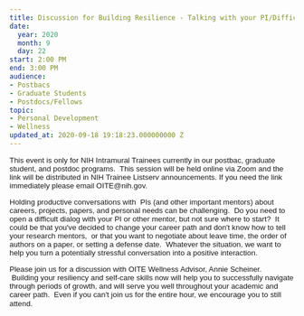 ```yaml
---
title: Discussion for Building Resilience - Talking with your PI/Difficult Conversations
date:
  year: 2020
  month: 9
  day: 22
start: 2:00 PM
end: 3:00 PM
audience:
- Postbacs
- Graduate Students
- Postdocs/Fellows
topic:
- Personal Development
- Wellness
updated_at: 2020-09-18 19:18:23.000000000 Z
---
```

<div markdown="1">
<span style="font-family: arial, helvetica, sans-serif; font-size:
10pt;">This event is only for NIH Intramural Trainees currently in our
postbac, graduate student, and postdoc programs.  This session will be
held online via Zoom and the link will be distributed in NIH Trainee
Listserv announcements. If you need the link immediately please email
OITE@nih.gov. </span>

<span style="font-family: arial, helvetica, sans-serif; font-size:
10pt;">Holding productive conversations with  PIs (and other important
mentors) about careers, projects, papers, and personal needs can be
challenging.  Do you need to open a difficult dialog with your PI or
other mentor, but not sure where to start?  It could be that you've
decided to change your career path and don't know how to tell
your research mentors,  or that you want to negotiate about leave time,
the order of authors on a paper, or setting a defense date.  Whatever
the situation, we want to help you turn a potentially stressful
conversation into a positive interaction. </span>

<span style="font-family: arial, helvetica, sans-serif; font-size:
10pt;">Please join us for a discussion with OITE Wellness Advisor, Annie
Scheiner.    Building your resiliency and self-care skills now will help
you to successfully navigate through periods of growth, and will serve
you well throughout your academic and career path.  Even if you can't
join us for the entire hour, we encourage you to still
attend. </span><span style="font-size: 10pt;"> </span>

<span style="font-size: 10pt;"> </span>

<span style="font-family: arial, helvetica, sans-serif; font-size:
10pt;">    </span>
</div>

 

 

 

 
